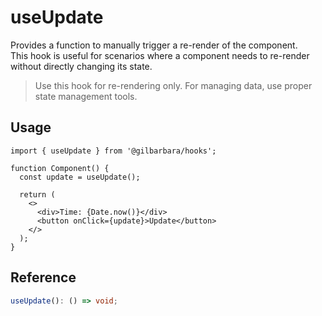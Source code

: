 # useUpdate

Provides a function to manually trigger a re-render of the component.  
This hook is useful for scenarios where a component needs to re-render without directly changing its state.

> Use this hook for re-rendering only. For managing data, use proper state management tools.

## Usage

```tsx
import { useUpdate } from '@gilbarbara/hooks';

function Component() {
  const update = useUpdate();
  
  return (
    <>
      <div>Time: {Date.now()}</div>
      <button onClick={update}>Update</button>
    </>
  );
}
```

## Reference

```typescript
useUpdate(): () => void;
```
